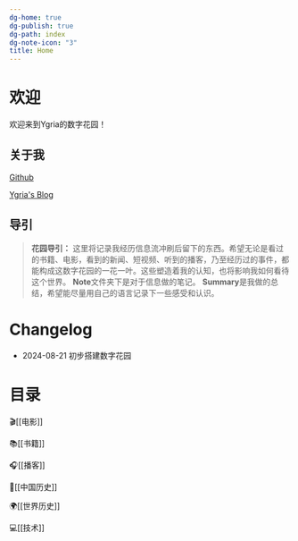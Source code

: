 ```yaml
---
dg-home: true
dg-publish: true
dg-path: index
dg-note-icon: "3"
title: Home
---
```

# 欢迎

欢迎来到Ygria的数字花园！

## 关于我

[ Github](https://github.com/Ygria)

[Ygria's Blog](https://ygria.site/)

## 导引

> **花园导引：**
> 这里将记录我经历信息流冲刷后留下的东西。希望无论是看过的书籍、电影，看到的新闻、短视频、听到的播客，乃至经历过的事件，都能构成这数字花园的一花一叶。这些塑造着我的认知，也将影响我如何看待这个世界。
> **Note**文件夹下是对于信息做的笔记。
> **Summary**是我做的总结，希望能尽量用自己的语言记录下一些感受和认识。
# Changelog

- 2024-08-21 初步搭建数字花园

# 目录
🎬[[电影]]

📚[[书籍]]

🎧[[播客]]

🐲[[中国历史]]

🌍[[世界历史]]

💻[[技术]]
